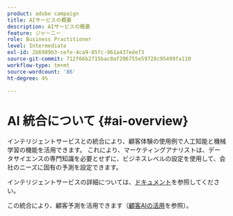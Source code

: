 ```yaml
---
product: adobe campaign
title: AIサービスの概要
description: AIサービスの概要
feature: ジャーニー
role: Business Practitioner
level: Intermediate
exl-id: 2b6989b3-cefe-4ca9-85fc-961a437edef3
source-git-commit: 712f66b2715bac0af206755e59728c95499fa110
workflow-type: tm+mt
source-wordcount: '86'
ht-degree: 4%

---
```


# AI 統合について {#ai-overview}

インテリジェントサービスとの統合により、顧客体験の使用例で人工知能と機械学習の機能を活用できます。 これにより、マーケティングアナリストは、データサイエンスの専門知識を必要とせずに、ビジネスレベルの設定を使用して、会社のニーズに固有の予測を設定できます。

インテリジェントサービスの詳細については、[ドキュメント](https://docs.adobe.com/content/help/en/experience-platform/intelligent-services/home.html)を参照してください。

この統合により、顧客予測を活用できます（[顧客AIの活用](../ai-services/leveraging-customer-ai.md)を参照）。

<!--* fatigue scores, see [Leveraging Journey AI](../ai-services/leveraging-fatigue-scores.md)-->
